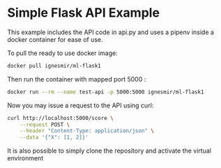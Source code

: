 # Simple Flask API Example
This example includes the API code in api.py and uses a pipenv inside a docker container for ease of use.

To pull the ready to use docker image:
```bash
docker pull ignesmir/ml-flask1
```
Then run the container with mapped port 5000 :
```bash
docker run --rm --name test-api -p 5000:5000 ignesmir/ml-flask1
```
Now you may issue a request to the API using curl:
```bash
curl http://localhost:5000/score \
    --request POST \
    --header "Content-Type: application/json" \
    --data '{"X": [1, 2]}'
```
It is also possible to simply clone the repository and activate the virtual environment